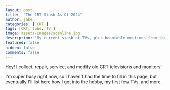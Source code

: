 ```yaml
---
layout: post
title:  "The CRT Stash As Of 2024"
author: jake
categories: [ CRT ]
tags: [CRT, tube, TV ]
image: assets/images/scanline.jpg
description: "My current stash of TVs, plus honorable mentions from the past."
featured: false
hidden: false
comments: false
---
```

Hey! I collect, repair, service, and modify old CRT televisions and monitors!

I'm super busy right now, so I haven't had the time to fill in this page, but eventually I'll list here how I got into the hobby, my first few TVs, and more.